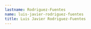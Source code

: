 ```yaml
---
lastname: Rodriguez-Fuentes
name: luis-javier-rodriguez-fuentes
title: Luis Javier Rodriguez-Fuentes
---
```

